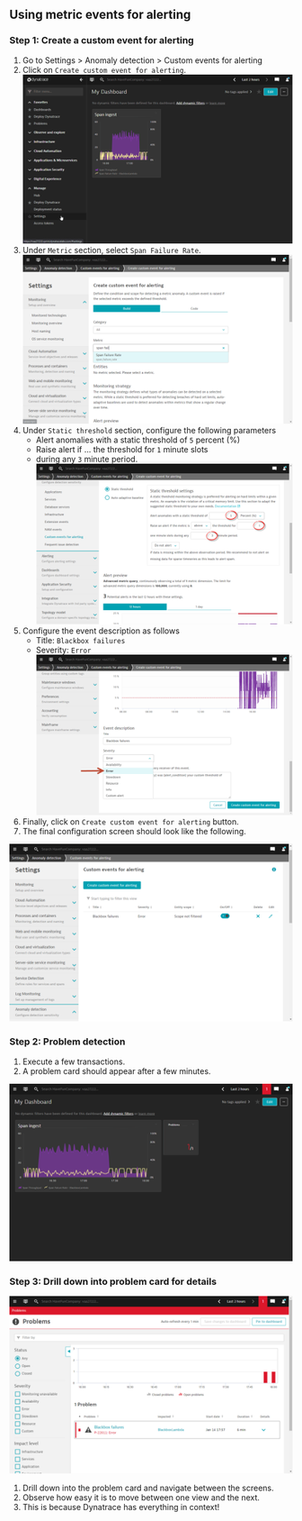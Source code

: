 ## Using metric events for alerting

### Step 1: Create a custom event for alerting
1. Go to Settings > Anomaly detection > Custom events for alerting
1. Click on `Create custom event for alerting`.
   ![Settings](../../../assets/images/06_open_observability-04alerts1.gif)
1. Under `Metric` section, select `Span Failure Rate`.
   ![Settings](../../../assets/images/06_open_observability-04alerts2.png)
1. Under `Static threshold` section, configure the following parameters
   - Alert anomalies with a static threshold of `5` percent (%)
   - Raise alert if ... the threshold for `1` minute slots
   - during any `3` minute period.
   ![Settings](../../../assets/images/06_open_observability-04alerts3.png)
1. Configure the event description as follows
   - Title: `Blackbox failures`
   - Severity: `Error`
   ![Settings](../../../assets/images/06_open_observability-04alerts4.png)
1. Finally, click on `Create custom event for alerting` button.
1. The final configuration screen should look like the following.

![Settings](../../../assets/images/06_open_observability-04alerts5.png)

### Step 2: Problem detection
1. Execute a few transactions.
1. A problem card should appear after a few minutes.

![Problem card](../../../assets/images/06_open_observability-04alerts6.png)

### Step 3: Drill down into problem card for details

![Problem card](../../../assets/images/06_open_observability-04alerts7.png)

1. Drill down into the problem card and navigate between the screens.
1. Observe how easy it is to move between one view and the next.
1. This is because Dynatrace has everything in context!